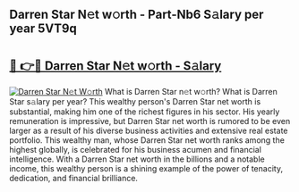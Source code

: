 ## Darren Star N𝚎t w𝚘rth - Part-Nb6 S𝚊lary per year 5VT9q

# <h2><a href="http://gc543rm.nevu.top/?p=Darren+Star">🔗 👉🔴 Darren Star N𝚎t w𝚘rth - S𝚊lary</a></h2>

[![Darren Star N𝚎t W𝚘rth](https://i.imgur.com/Oavwk0R.jpeg)](http://gc543rm.nevu.top/?p=Darren+Star)
What is Darren Star n𝚎t w𝚘rth? What is Darren Star s𝚊lary per year?
This wealthy person's Darren Star net worth is substantial, making him one of the richest figures in his sector. His yearly remuneration is impressive, but Darren Star net worth is rumored to be even larger as a result of his diverse business activities and extensive real estate portfolio. This wealthy man, whose Darren Star net worth ranks among the highest globally, is celebrated for his business acumen and financial intelligence. With a Darren Star net worth in the billions and a notable income, this wealthy person is a shining example of the power of tenacity, dedication, and financial brilliance.
